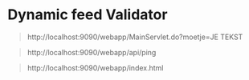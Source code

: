 # Dynamic feed Validator


> http://localhost:9090/webapp/MainServlet.do?moetje=JE TEKST

> http://localhost:9090/webapp/api/ping

> http://localhost:9090/webapp/index.html
